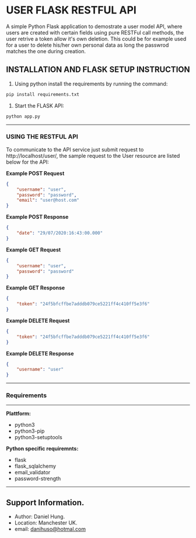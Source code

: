 # USER FLASK RESTFUL API #
A simple Python Flask application to demostrate a user model API, where users are created with certain fields using pure RESTFul call methods, the user retrive a token allow it's own deletion. This could be for example used for a user to delete his/her own personal data as long the passwrod matches the one during creation.

## INSTALLATION AND FLASK SETUP INSTRUCTION ##
1) Using python install the requirements by running the command:
```bash
pip install requirements.txt
```
1) Start the FLASK API:
```bash
python app.py
```
---
### USING THE RESTFUL API

To communicate to the API service just submit request to http://localhost/user/, the sample request to the User resource are listed below for the API:

__Example POST Request__
```json
{
	"username": "user",
	"password": "password",
	"email": "user@host.com"
}
```

__Example POST Response__
```json
{
	"date": "29/07/2020:16:43:00.000"
}
```

__Example GET Request__
```json
{
	"username": "user", 
	"password": "password"
}
```

__Example GET Response__
```json
{
	"token": "24f5bfcffbe7adddb079ce5221ff4c410ff5e3f6"
}
```

__Example DELETE Request__
```json
{
	"token": "24f5bfcffbe7adddb079ce5221ff4c410ff5e3f6"
}
```

__Example DELETE Response__
```json
{
	"username": "user"
}
```
---     

### Requirements 

---
__Plattform:__

+ python3
+ python3-pip
+ python3-setuptools

__Python specific requiremnts:__

+ flask
+ flask_sqlalchemy 
+ email_validator
+ password-strength
---

## Support Information. ##

* Author: Daniel Hung.
* Location: Manchester UK.
* email: danihuso@hotmal.com